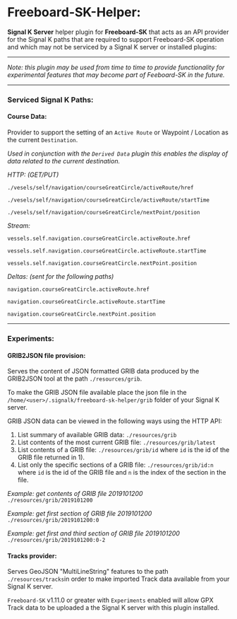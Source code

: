 # Freeboard-SK-Helper:

**Signal K Server** helper plugin for **Freeboard-SK** that 
acts as an API provider for the Signal K paths that are required to support Freeboard-SK operation and which may not be serviced by a Signal K server or installed plugins:

---
_Note: this plugin may be used from time to time to provide functionality for experimental features that may become part of Feeboard-SK in the future._

---

### Serviced Signal K Paths:

#### Course Data:

Provider to support the setting of an `Active Route` or Waypoint / Location as the current `Destination`.

_Used in conjunction with the `Derived Data` plugin this enables the display of data related to the current destination._


_HTTP: (GET/PUT)_
```
./vesels/self/navigation/courseGreatCircle/activeRoute/href

./vesels/self/navigation/courseGreatCircle/activeRoute/startTime

./vesels/self/navigation/courseGreatCircle/nextPoint/position   
```

_Stream:_
```
vessels.self.navigation.courseGreatCircle.activeRoute.href

vessels.self.navigation.courseGreatCircle.activeRoute.startTime

vessels.self.navigation.courseGreatCircle.nextPoint.position
```

_Deltas: (sent for the following paths)_
```
navigation.courseGreatCircle.activeRoute.href

navigation.courseGreatCircle.activeRoute.startTime

navigation.courseGreatCircle.nextPoint.position
```

---
### Experiments:

#### GRIB2JSON file provision:

Serves the content of JSON formatted GRIB data produced by the GRIB2JSON tool at the path `./resources/grib`.

To make the GRIB JSON file available place the json file in the `/home/<user>/.signalk/freeboard-sk-helper/grib` folder of your Signal K server.

GRIB JSON data can be viewed in the following ways using the HTTP API:
1) List summary of available GRIB data: `./resources/grib`
1) List contents of the most current GRIB file: `./resources/grib/latest`
1) List contents of a GRIB file: `./resources/grib/id` where `id` is the id of the GRIB file returned in 1).
1) List only the specific sections of a GRIB file: `./resources/grib/id:n` where `id` is the id of the GRIB file and `n` is the index of the section in the file.

_Example: get contents of GRIB file 2019101200_
`./resources/grib/2019101200`

_Example: get first section of GRIB file 2019101200_
`./resources/grib/2019101200:0`

_Example: get first and third section of GRIB file 2019101200_
`./resources/grib/2019101200:0-2`


#### Tracks provider:

Serves GeoJSON "MultiLineString" features to the path `./resources/tracks`in order to make imported Track data available from your Signal K server.

`Freeboard-SK` v1.11.0 or greater with `Experiments` enabled will allow GPX Track data to be uploaded a the Signal K server with this plugin installed.
